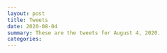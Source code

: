 ```yaml
---
layout: post
title: Tweets
date: 2020-08-04
summary: These are the tweets for August 4, 2020.
categories:
---
```


